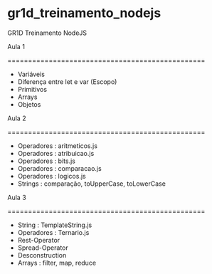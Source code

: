 # gr1d_treinamento_nodejs
GR1D Treinamento NodeJS

Aula 1

================================================

- Variáveis
- Diferença entre let e var (Escopo)
- Primitivos
- Arrays
- Objetos

Aula 2

================================================

- Operadores : aritmeticos.js
- Operadores : atribuicao.js
- Operadores : bits.js
- Operadores : comparacao.js
- Operadores : logicos.js
- Strings : comparação, toUpperCase, toLowerCase

Aula 3

================================================

- String : TemplateString.js
- Operadores : Ternario.js
- Rest-Operator
- Spread-Operator
- Desconstruction
- Arrays : filter, map, reduce



